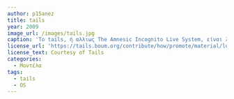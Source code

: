 ```yaml
---
author: p15anez
title: tails
year: 2009
image_url: /images/tails.jpg
caption: 'Το tails, ή αλλιως The Amnesic Incognito Live System, είναι λειτουργικό σύστημα βασισμένο στο debian, το οποίο έχει ως βασικό σκοπό τη διατήρηση της ιδιωτικότητας και της ανωνυμίας. Όλες οι εισερχόμενες και εξερχόμενες συνδέσεις του περνούν μέσα απο Tor, όπου μη ανώνυμες συνδέσεις απορρίπτονται. Το σύστημα μπορεί να εκκινηθεί μέσω live cd ή live usb, και δεν αφήνει ηλεκτρονικά ίχνη στο μηχάνημα στο οποίο χρησιμοποιείται, εκτός και αν θέλει ο χρήστης να αφήσει.  '
license_url: 'https://tails.boum.org/contribute/how/promote/material/logo/'
license_text: Courtesy of Tails
categories:
  - Μοντέλα 
tags:
  - tails
  - OS
---
```

